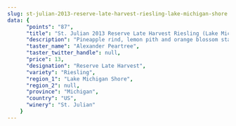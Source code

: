 ```yaml
---
slug: st-julian-2013-reserve-late-harvest-riesling-lake-michigan-shore
data: {
      "points": "87",
      "title": "St. Julian 2013 Reserve Late Harvest Riesling (Lake Michigan Shore)",
      "description": "Pineapple rind, lemon pith and orange blossom start off the aromas. The palate is a bit more opulent, with notes of honey-drizzled guava and mango giving way to a slightly astringent, semidry finish.",
      "taster_name": "Alexander Peartree",
      "taster_twitter_handle": null,
      "price": 13,
      "designation": "Reserve Late Harvest",
      "variety": "Riesling",
      "region_1": "Lake Michigan Shore",
      "region_2": null,
      "province": "Michigan",
      "country": "US",
      "winery": "St. Julian"
    }
---
```

